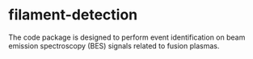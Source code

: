 # filament-detection
The code package is designed to perform event identification on beam emission spectroscopy (BES) signals related to fusion plasmas.
